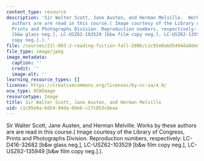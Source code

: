 ```yaml
---
content_type: resource
description: 'Sir Walter Scott, Jane Austen, and Herman Melville.  Works by these
  authors are are read in this course.( Image courtesy of the Library of Congress,
  Prints and Photographs Division. Reproduction numbers, respectively: LC-D416-32682
  [b&w glass neg.], LC-USZ62-103529 [b&w film copy neg.], LC-USZ62-135949 [b&w film
  copy neg.].).'
file: /courses/21l-003-2-reading-fiction-fall-2006/c1c95e0a6d5494da0de6c17c853c8eaa_chp_authors.jpg
file_type: image/jpeg
image_metadata:
  caption: ''
  credit: ''
  image-alt: ''
learning_resource_types: []
license: https://creativecommons.org/licenses/by-nc-sa/4.0/
ocw_type: OCWImage
resourcetype: Image
title: Sir Walter Scott, Jane Austen, and Herman Melville
uid: c1c95e0a-6d54-94da-0de6-c17c853c8eaa
---
```

Sir Walter Scott, Jane Austen, and Herman Melville.  Works by these authors are are read in this course.( Image courtesy of the Library of Congress, Prints and Photographs Division. Reproduction numbers, respectively: LC-D416-32682 [b&w glass neg.], LC-USZ62-103529 [b&w film copy neg.], LC-USZ62-135949 [b&w film copy neg.].).